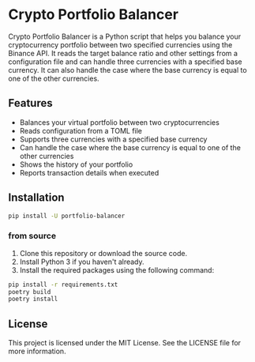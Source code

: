 # Crypto Portfolio Balancer

Crypto Portfolio Balancer is a Python script that helps you balance your cryptocurrency portfolio between two specified currencies using the Binance API. It reads the target balance ratio and other settings from a configuration file and can handle three currencies with a specified base currency. It can also handle the case where the base currency is equal to one of the other currencies.

## Features

- Balances your virtual portfolio between two cryptocurrencies
- Reads configuration from a TOML file
- Supports three currencies with a specified base currency
- Can handle the case where the base currency is equal to one of the other currencies
- Shows the history of your portfolio
- Reports transaction details when executed

## Installation
```bash
pip install -U portfolio-balancer
```

### from source
1. Clone this repository or download the source code.
2. Install Python 3 if you haven't already.
3. Install the required packages using the following command:

```bash
pip install -r requirements.txt
poetry build
poetry install
```

## License
This project is licensed under the MIT License. See the LICENSE file for more information.


